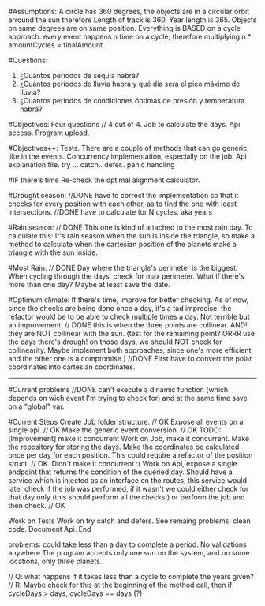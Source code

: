 #Assumptions:
A circle has 360 degrees, the objects are in a circular orbit arround the sun therefore Length of track is 360. 
Year length is 365. 
Objects on same degrees are on same position. 
Everything is BASED on a cycle approach.
every event happens n time on a cycle, therefore multiplying n * amountCycles = finalAmount

#Questions: 
1. ¿Cuántos períodos de sequía habrá?
2. ¿Cuántos períodos de lluvia habrá y qué día será el pico máximo de lluvia?
3. ¿Cuántos períodos de condiciones óptimas de presión y temperatura habrá?


#Objectives:
Four questions // 4 out of 4. 
Job to calculate the days. 
Api access.
Program upload. 

#Objectives++:
Tests.
There are a couple of methods that can go generic, like in the events. 
Concurrency implementation, especially on the job. 
Api explanation file.
try ... catch.. defer.. panic handling 

#IF there's time
Re-check the optimal alignment calculator. 

#Drought season:
//DONE have to correct the implementation so that it checks for every position with each other, as to find the one with least intersections.
//DONE have to calculate for N cycles. aka years

#Rain season:
// DONE
This one is kind of attached to the most rain day. To calculate this: 
It's rain season when the sun is inside the triangle, so make a method to calculate when the cartesian position of the planets make a triangle with the sun inside.

#Most Rain:
// DONE
Day where the triangle's perimeter is the biggest. When cycling through the days, check for max perimeter. What if there's more than one day? Maybe at least save the date.

#Optimum climate:
If there's time, improve for better checking. As of now, since the checks are being done once a day, it's a tad imprecise. the refactor would be to be able to check multiple times a day. Not terrible but an improvement.
// DONE 
this is when the three points are collinear. AND! they are NOT collinear with the sun. (test for the remaining point? ORRR use the days there's drough! on those days, we should NOT check for collinearity. Maybe implement both approaches, since one's more efficient and the other one is a compromise.)
//DONE First have to convert the polar coordinates into cartesian coordinates. 

------------
#Current problems
//DONE can't execute a dinamic function (which depends on wich event I'm trying to check for) and at the same time save on a "global" var.

#Current Steps
Create Job folder structure. // OK
Expose all events on a single api. // OK
Make the generic event conversion. // OK
TODO: [Improvement] make it concurrent
Work on Job, make it concurrent. Make the repository for storing the days. Make the coordinates be calculated once per day for each position. This could require a refactor of the position struct. // OK. Didn't make it concurrent :( 
Work on Api, expose a single endpoint that returns the condition of the queried day.
    Should have a service which is injected as an interface on the routes, this service would later check if the job was performed, if it wasn't we could either check for that day only (this should perform all the checks!) or perform the job and then check. // OK

Work on Tests
Work on try catch and defers. 
See remaing problems, clean code. 
Document Api.
End 

problems: 
could take less than a day to complete a period.
No validations anywhere
The program accepts only one sun on the system, and on some locations, only three planets. 

// Q: what happens if it takes less than a cycle to complete the years given? 
// R: Maybe check for this at the beginning of the method call, then if cycleDays > days, cycleDays == days (?)

